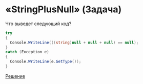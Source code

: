 # «StringPlusNull» (Задача)

Что выведет следующий код?

```cs
try
{
  Console.WriteLine(((string)null + null + null) == null);
}
catch (Exception e)
{
  Console.WriteLine(e.GetType());
}
```

[Решение](./StringPlusNull-S.md)